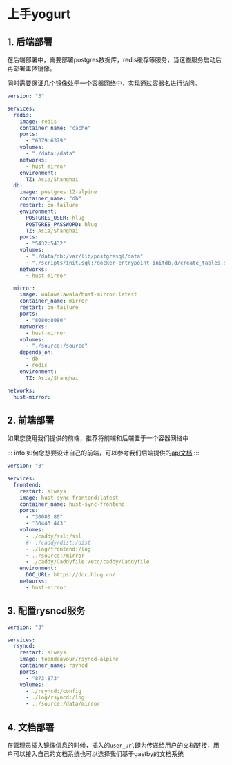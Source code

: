 #  上手yogurt

## 1. 后端部署

在后端部署中，需要部署postgres数据库，redis缓存等服务，当这些服务启动后再部署主体镜像。

同时需要保证几个镜像处于一个容器网络中，实现通过容器名进行访问。

```yaml
version: "3"

services:
  redis:
    image: redis
    container_name: "cache"
    ports:
      - "6379:6379"
    volumes:
      - "./data:/data"
    networks:
      - hust-mirror
    environment:
      TZ: Asia/Shanghai
  db:
    image: postgres:12-alpine
    container_name: "db"
    restart: on-failure
    environment:
      POSTGRES_USER: hlug
      POSTGRES_PASSWORD: hlug
      TZ: Asia/Shanghai
    ports:
      - "5432:5432"
    volumes:
      - "./data/db:/var/lib/postgresql/data"
      - "./scripts/init.sql:/docker-entrypoint-initdb.d/create_tables.sql"
    networks:
      - hust-mirror

  mirror:
    image: walawalawala/hust-mirror:latest
    container_name: mirror
    restart: on-failure
    ports:
      - "8080:8080"
    networks:
      - hust-mirror
    volumes:
      - "./source:/source"
    depends_on:
      - db
      - redis
    environment:
      TZ: Asia/Shanghai

networks:
  hust-mirror:

```

## 2. 前端部署

如果您使用我们提供的前端，推荐将前端和后端置于一个容器网络中

::: info
如何您想要设计自己的前端，可以参考我们后端提供的[api文档](https://www.apifox.cn/apidoc/shared-39911975-6b06-4d83-98af-8147d3de1f53)
:::
```yaml
version: "3"

services:
  frontend:
    restart: always
    image: hust-sync-frontend:latest
    container_name: hust-sync-frontend
    ports:
      - "30080:80"
      - "30443:443"
    volumes:
      - ./caddy/ssl:/ssl
      #- ./caddy/dist:/dist
      - ./log/frontend:/log
      - ../source:/mirror
      - ./caddy/Caddyfile:/etc/caddy/Caddyfile
    environment:
      DOC_URL: https://doc.hlug.cn/
    networks:
      - hust-mirror
```


## 3. 配置rysncd服务

```yaml
version: "3"

services:
  rsyncd:
    restart: always
    image: toendeavour/rsyncd-alpine
    container_name: rsyncd
    ports:
      - "873:873"
    volumes:
      - ./rsyncd:/config
      - ./log/rsyncd:/log
      - ../source:/data/mirror
```

## 4. 文档部署

在管理员插入镜像信息的时候，插入的`user_url`即为传递给用户的文档链接，用户可以接入自己的文档系统也可以选择我们基于gastby的文档系统

```